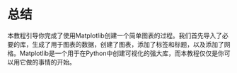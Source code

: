 # 总结

本教程引导你完成了使用Matplotlib创建一个简单图表的过程。我们首先导入了必要的库，生成了用于图表的数据，创建了图表，添加了标签和标题，以及添加了网格。Matplotlib是一个用于在Python中创建可视化的强大库，而本教程仅仅是你可以用它做的事情的开始。
